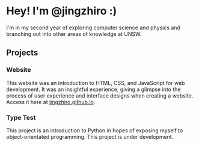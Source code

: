 <h1>Hey! I'm @jingzhiro :)</h1>

I'm in my second year of exploring computer science and physics and branching out into other areas of knowledge at UNSW.

<h2>Projects</h2>

<h3>Website</h3>
This website was an introduction to HTML, CSS, and JavaScript for web development. It was an insightful experience, giving a 
glimpse into the process of user experience and interface designs when creating a website.
<br>Access it here at <a href="https://jingzhiro.github.io" target="_blank">jingzhiro.github.io</a>.

<h3>Type Test</h3>

This project is an introduction to Python in hopes of exposing myself to object-orientated programming. This project is under development.

<!---
jingzhiro/jingzhiro is a ✨ special ✨ repository because its `README.md` (this file) appears on your GitHub profile.
You can click the Preview link to take a look at your changes.
--->
